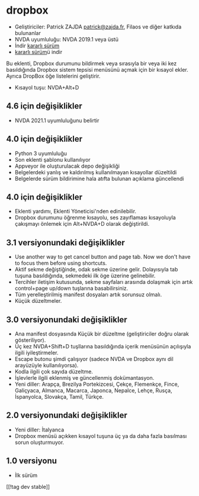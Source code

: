 # dropbox #

* Geliştiriciler: Patrick ZAJDA <patrick@zajda.fr>, Filaos ve diğer katkıda
  bulunanlar
* NVDA uyumluluğu: NVDA 2019.1 veya üstü
* İndir [kararlı sürüm][1]
* [kararlı sürüm][1]ü indir

Bu eklenti, Dropbox durumunu bildirmek veya sırasıyla bir veya iki kez
basıldığında Dropbox sistem tepsisi menüsünü açmak için bir kısayol
ekler. Ayrıca DropBox öğe listelerini geliştirir.

* Kısayol tuşu: NVDA+Alt+D


## 4.6 için değişiklikler ##

* NVDA 2021.1 uyumluluğunu belirtir

## 4.0 için değişiklikler ##

* Python 3 uyumluluğu
* Son eklenti şablonu kullanılıyor
* Appveyor ile oluşturulacak depo değişikliği
* Belgelerdeki yanlış ve kaldırılmış kullanılmayan kısayollar düzeltildi
* Belgelerde sürüm bildirimine hala atıfta bulunan açıklama güncellendi

## 4.0 için değişiklikler ##

* Eklenti yardımı, Eklenti Yöneticisi'nden edinilebilir.
* Dropbox durumunu öğrenme kısayolu, ses zayıflaması kısayoluyla çakışmayı
  önlemek için Alt+NVDA+D olarak değiştirildi.

## 3.1 versiyonundaki değişiklikler ##

* Use another way to get cancel button and page tab. Now we don't have to
  focus them before using shortcuts.
* Aktif sekme değiştiğinde, odak sekme üzerine gelir. Dolayısıyla tab tuşuna
  basıldığında, sekmedeki ilk öge üzerine gelinebilir.
* Tercihler iletişim kutusunda, sekme sayfaları arasında dolaşmak için artık
  control+page up/down tuşlarına basabilirsiniz.
* Tüm yerelleştirilmiş manifest dosyaları artık sorunsuz olmalı.
* Küçük düzeltmeler.

## 3.0 versiyonundaki değişiklikler ##

* Ana manifest dosyasında Küçük bir düzeltme (geliştiriciler doğru olarak
  gösteriliyor).
* Üç kez NVDA+Shift+D tuşllarına basıldığında içerik menüsünün açılışıyla
  ilgili iyileştirmeler.
* Escape butonu şimdi çalışıyor (sadece NVDA ve Dropbox aynı dil arayüzüyle
  kullanılıyorsa).
* Kodla ilgili çok sayıda düzeltme.
* İşlevlerle ilgili eklenmiş ve güncellenmiş dokümantasyon.
* Yeni diller: Arapça, Brezilya Portekizcesi, Çekçe, Flemenkçe, Fince,
  Galiçyaca, Almanca, Macarca, Japonca, Nepalce, Lehçe, Rusça, İspanyolca,
  Slovakça, Tamil, Türkçe.

## 2.0 versiyonundaki değişiklikler ##

* Yeni diller: İtalyanca
* Dropbox menüsü açıkken kısayol tuşuna üç ya da daha fazla basılması sorun
  oluşturmuyor.

## 1.0 versiyonu ##

* İlk sürüm

[[!tag dev stable]]

[1]: https://www.nvaccess.org/addonStore/legacy?file=dropbox

[2]: https://www.nvaccess.org/addonStore/legacy?file=dx-dev
